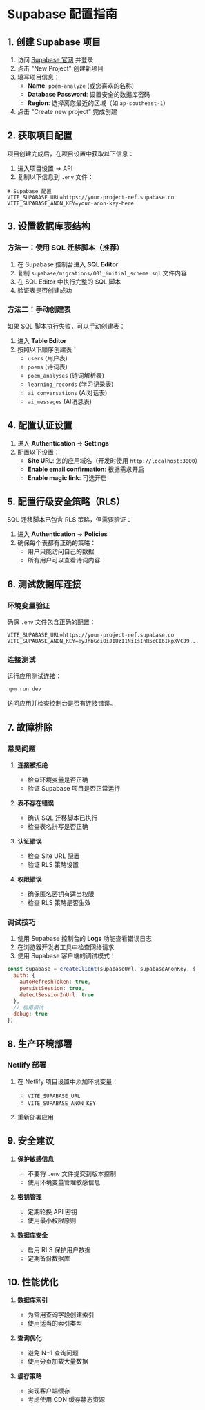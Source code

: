 # Supabase 配置指南

## 1. 创建 Supabase 项目

1. 访问 [Supabase 官网](https://supabase.com) 并登录
2. 点击 "New Project" 创建新项目
3. 填写项目信息：
   - **Name**: `poem-analyze` (或您喜欢的名称)
   - **Database Password**: 设置安全的数据库密码
   - **Region**: 选择离您最近的区域（如 `ap-southeast-1`）
4. 点击 "Create new project" 完成创建

## 2. 获取项目配置

项目创建完成后，在项目设置中获取以下信息：

1. 进入项目设置 → API
2. 复制以下信息到 `.env` 文件：

```env
# Supabase 配置
VITE_SUPABASE_URL=https://your-project-ref.supabase.co
VITE_SUPABASE_ANON_KEY=your-anon-key-here
```

## 3. 设置数据库表结构

### 方法一：使用 SQL 迁移脚本（推荐）

1. 在 Supabase 控制台进入 **SQL Editor**
2. 复制 `supabase/migrations/001_initial_schema.sql` 文件内容
3. 在 SQL Editor 中执行完整的 SQL 脚本
4. 验证表是否创建成功

### 方法二：手动创建表

如果 SQL 脚本执行失败，可以手动创建表：

1. 进入 **Table Editor**
2. 按照以下顺序创建表：
   - `users` (用户表)
   - `poems` (诗词表) 
   - `poem_analyses` (诗词解析表)
   - `learning_records` (学习记录表)
   - `ai_conversations` (AI对话表)
   - `ai_messages` (AI消息表)

## 4. 配置认证设置

1. 进入 **Authentication** → **Settings**
2. 配置以下设置：
   - **Site URL**: 您的应用域名（开发时使用 `http://localhost:3000`）
   - **Enable email confirmation**: 根据需求开启
   - **Enable magic link**: 可选开启

## 5. 配置行级安全策略（RLS）

SQL 迁移脚本已包含 RLS 策略，但需要验证：

1. 进入 **Authentication** → **Policies**
2. 确保每个表都有正确的策略：
   - 用户只能访问自己的数据
   - 所有用户可以查看诗词内容

## 6. 测试数据库连接

### 环境变量验证

确保 `.env` 文件包含正确的配置：

```env
VITE_SUPABASE_URL=https://your-project-ref.supabase.co
VITE_SUPABASE_ANON_KEY=eyJhbGciOiJIUzI1NiIsInR5cCI6IkpXVCJ9...
```

### 连接测试

运行应用测试连接：

```bash
npm run dev
```

访问应用并检查控制台是否有连接错误。

## 7. 故障排除

### 常见问题

1. **连接被拒绝**
   - 检查环境变量是否正确
   - 验证 Supabase 项目是否正常运行

2. **表不存在错误**
   - 确认 SQL 迁移脚本已执行
   - 检查表名拼写是否正确

3. **认证错误**
   - 检查 Site URL 配置
   - 验证 RLS 策略设置

4. **权限错误**
   - 确保匿名密钥有适当权限
   - 检查 RLS 策略是否生效

### 调试技巧

1. 使用 Supabase 控制台的 **Logs** 功能查看错误日志
2. 在浏览器开发者工具中检查网络请求
3. 使用 Supabase 客户端的调试模式：

```javascript
const supabase = createClient(supabaseUrl, supabaseAnonKey, {
  auth: {
    autoRefreshToken: true,
    persistSession: true,
    detectSessionInUrl: true
  },
  // 启用调试
  debug: true
})
```

## 8. 生产环境部署

### Netlify 部署

1. 在 Netlify 项目设置中添加环境变量：
   - `VITE_SUPABASE_URL`
   - `VITE_SUPABASE_ANON_KEY`

2. 重新部署应用

## 9. 安全建议

1. **保护敏感信息**
   - 不要将 `.env` 文件提交到版本控制
   - 使用环境变量管理敏感信息

2. **密钥管理**
   - 定期轮换 API 密钥
   - 使用最小权限原则

3. **数据库安全**
   - 启用 RLS 保护用户数据
   - 定期备份数据库

## 10. 性能优化

1. **数据库索引**
   - 为常用查询字段创建索引
   - 使用适当的索引类型

2. **查询优化**
   - 避免 N+1 查询问题
   - 使用分页加载大量数据

3. **缓存策略**
   - 实现客户端缓存
   - 考虑使用 CDN 缓存静态资源